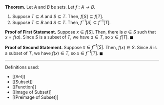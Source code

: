 **Theorem.** Let $A$ and $B$ be sets. Let $f:A\to B$.
1. Suppose $T\subseteq A$ and $S\subseteq T$. Then, $f[S]\subseteq f[T]$.
2. Suppose $T\subseteq B$ and $S\subseteq T$. Then, $f^{-1}[S]\subseteq f^{-1}[T]$.

**Proof of First Statement.** Suppose $x\in f[S]$. Then, there is $a\in S$ such that $x=f(a)$. Since $S$ is a subset of $T$, we have $a\in T$, so $x\in f[T]$. $\blacksquare$

**Proof of Second Statement.** Suppose $x\in f^{-1}[S]$. Then, $f(x)\in S$. Since $S$ is a subset of $T$, we have $f(x)\in T$, so $x\in f^{-1}[T]$. $\blacksquare$
***
Definitions used:
- [[Set]]
- [[Subset]]
- [[Function]]
- [[Image of Subset]]
- [[Preimage of Subset]]